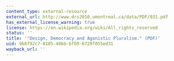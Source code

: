 ```yaml
---
content_type: external-resource
external_url: http://www.drs2010.umontreal.ca/data/PDF/031.pdf
has_external_license_warning: true
license: https://en.wikipedia.org/wiki/All_rights_reserved
status: ''
title: '"Design, Democracy and Agonistic Pluralism." (PDF)'
uid: 9b6f92c7-8185-406b-bfb9-6720f055ed31
wayback_url: ''
---
```

